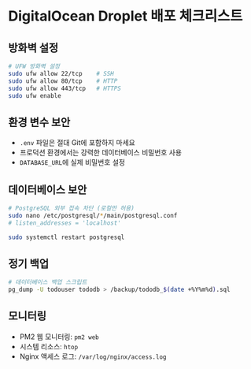 # DigitalOcean Droplet 배포 체크리스트

## 방화벽 설정
```bash
# UFW 방화벽 설정
sudo ufw allow 22/tcp    # SSH
sudo ufw allow 80/tcp    # HTTP
sudo ufw allow 443/tcp   # HTTPS
sudo ufw enable
```

## 환경 변수 보안
- `.env` 파일은 절대 Git에 포함하지 마세요
- 프로덕션 환경에서는 강력한 데이터베이스 비밀번호 사용
- `DATABASE_URL`에 실제 비밀번호 설정

## 데이터베이스 보안
```bash
# PostgreSQL 외부 접속 차단 (로컬만 허용)
sudo nano /etc/postgresql/*/main/postgresql.conf
# listen_addresses = 'localhost'

sudo systemctl restart postgresql
```

## 정기 백업
```bash
# 데이터베이스 백업 스크립트
pg_dump -U todouser tododb > /backup/tododb_$(date +%Y%m%d).sql
```

## 모니터링
- PM2 웹 모니터링: `pm2 web`
- 시스템 리소스: `htop`
- Nginx 액세스 로그: `/var/log/nginx/access.log`
